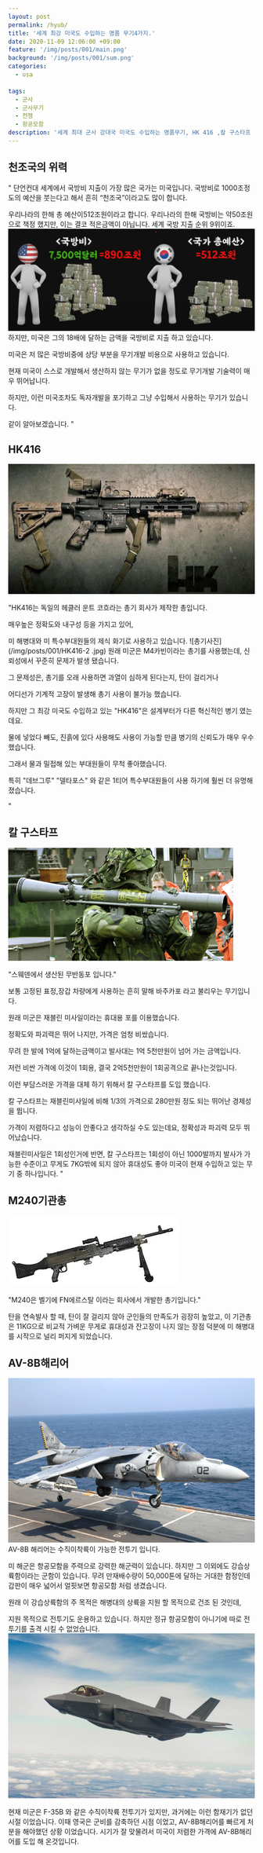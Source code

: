 ```yaml
---
layout: post
permalink: /hyub/
title: '세계 최강 미국도 수입하는 명품 무기4가지.'
date: 2020-11-09 12:06:00 +09:00
feature: '/img/posts/001/main.png'
background: '/img/posts/001/sum.png'
categories:
  - usa

tags:
  - 군사
  - 군사무기
  - 전쟁
  - 항공모함
description: '세계 최대 군사 강대국 미국도 수입하는 명품무기, HK 416 ,칼 구스타프 , M240기관총 등등'
---
```




## 천조국의 위력

" 단언컨대 세계에서 국방비 지출이 가장 많은 국가는 미국입니다. 국방비로 1000조정도의 예산을 붓는다고 해서 흔히 “천조국”이라고도 많이 합니다.

우리나라의 한해 총 예산이512조원이라고 합니다. 우리나라의 한해 국방비는 약50조원으로 책정 했지만, 이는 결코 적은금액이 아닙니다. 세계 국방 지출 순위 9위이죠.
![국방](/img/posts/001/money.png)
하지만, 미국은 그의 18배에 달하는 금액을 국방비로 지출 하고 있습니다.

미국은 저 많은 국방비중에 상당 부분을 무기개발 비용으로 사용하고 있습니다.

현재 미국이 스스로 개발해서 생산하지 않는 무기가 없을 정도로 무기개발 기술력이 매우 뛰어납니다.

하지만, 이런 미국조차도 독자개발을 포기하고 그냥 수입해서 사용하는 무기가 있습니다.

같이 알아보겠습니다. "

## HK416

![hk416](/img/posts/001/hk416-2.jpg)

"HK416는 독일의 헤클러 운트 코흐라는 총기 회사가 제작한 총입니다.

매우높은 정확도와 내구성 등을 가지고 있어,

미 해병대와 미 특수부대원들의 제식 화기로 사용하고 있습니다.
![총기사진](/img/posts/001/HK416-2 .jpg)
원래 미군은 M4카빈이라는 총기를 사용했는데,
신뢰성에서 꾸준히 문제가 발생 됐습니다.

그 문제성은, 총기를 오래 사용하면 과열이 심하게 된다는지, 탄이 걸리거나

어디선가 기계적 고장이 발생해 총기 사용이 불가능 했습니다.

하지만 그 최강 미국도 수입하고 있는 "HK416"은 설계부터가 다른 혁신적인 병기 였는데요.

물에 넣었다 빼도, 진흙에 있다 사용해도 사용이 가능할 만큼 병기의 신뢰도가 매우 우수했습니다.

그래서 물과 밀접해 있는 부대원들이 무척 좋아했습니다.

특히 "데브그루" "델타포스" 와 같은 1티어 특수부대원들이 사용 하기에 훨씬 더 유명해졌습니다.

"

## 칼 구스타프
![칼 구스타프](/img/posts/001/kal-gustaf.jfif)



"스웨덴에서 생산된 무반동포 입니다."

보통 고정된 표정,장갑 차량에게 사용하는 흔히 말해 바주카포 라고 불리우는 무기입니다.

원래 미군은 재블린 미사일이라는 휴대용 포를 이용했습니다.

정확도와 파괴력은 뛰어 나지만, 가격은 엄청 비쌌습니다.

무려 한 발에 1억에 달하는금액이고 발사대는 1억 5천만원이 넘어 가는 금액입니다.

저런 비싼 가격에 이것이 1회용, 결국 2억5천만원이 1회공격으로 끝나는것입니다.

이런 부담스러운 가격을 대체 하기 위해서 칼 구스타프를 도입 했습니다.

칼 구스타프는 재블린미사일에 비해 1/3의 가격으로 280만원 정도 되는 뛰어난 경제성을 뜁니다.

가격이 저렴하다고 성능이 안좋다고 생각하실 수도 있는데요,
정확성과 파괴력 모두 뛰어났습니다.

재블린미사일은 1회성인거에 반면, 칼 구스타프는 1회성이 아닌 1000발까지 발사가 가능한 수준이고
무게도 7KG밖에 되지 않아 휴대성도 좋아 미국이 현재 수입하고 있는 무기 중 하나입니다.
"


## M240기관총
![기관총](/img/posts/001/M240.jfif)


"M240은 벨기에 FN에르스탈 이라는 회사에서 개발한 총기입니다."

탄을 연속발사 할 때, 탄이 잘 걸리지 않아 군인들의 만족도가 굉장히 높았고,
이 기관총은 11KG으로 비교적 가벼운 무게로 휴대성과 잔고장이 나지 않는 장점 덕분에 미 해병대를 시작으로 널리 퍼지게 되었습니다.



## AV-8B해리어
![해리어](/img/posts/001/harier.jfif)
AV-8B 해리어는 수직이착륙이 가능한 전투기 입니다.

미 해군은 항공모함을 주력으로 강력한 해군력이 있습니다. 하지만 그 이외에도 강습상륙함이라는 군함이 있습니다.
무려 만재배수량이 50,000톤에 달하는 거대한 함정인데 갑판이 매우 넓어서 얼핏보면 항공모함 처럼 생겼습니다.

원래 이 강습상륙함의 주 목적은 해병대의 상륙을 지원 할 목적으로 건조 된 것인데,

지원 목적으로 전투기도 운용하고 있습니다.  하지만 정규 항공모함이 아니기에 따로 전투기를 출격 시킬 수 없었습니다.
![F35](/img/posts/001/F35.jfif)


현재 미군은 F-35B 와 같은 수직이착륙  전투기가 있지만,
과거에는 이런 함재기가 없던 시절 이었습니다.
이때 영국은 군비를 감축하던 시점 이었고, AV-8B해리어를 빠르게 처분을 해야했던 상황 이었습니다.
시기가 잘 맞물려서 미국이 저렴한 가격에 AV-8B해리어를 도입 해 온것입니다.
